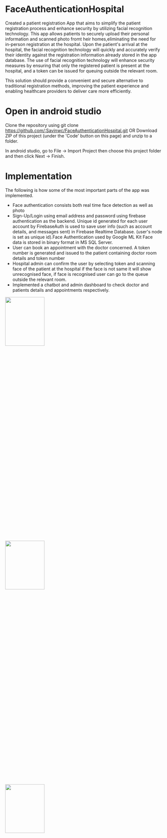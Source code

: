 
# FaceAuthenticationHospital


Created a patient registration App that aims to simplify the patient registration process and enhance security by utilizing facial recognition technology.
This app allows patients to securely upload their personal information and scanned photo fromt heir homes,eliminating the need for in-person registration at the hospital.
Upon the patient's arrival at the hospital, the facial recognition technology will quickly and accurately verify their identity
against the registration information already stored in the app
database. 
The use of facial recognition technology will enhance security measures by ensuring that only the registered patient is present at the hospital, and a token can be issued for queuing outside the relevant room. 

This solution should provide a convenient and secure alternative to traditional registration methods, improving the patient experience and enabling healthcare providers to deliver care more efficiently.

# Open in android studio

Clone the repository using git clone https://github.com/:Savinwc/FaceAuthenticationHospital.git  OR Download ZIP of this project (under the 'Code' button on this page) and unzip to a folder.

In android studio, go to File -> Import Project then choose this project folder and then click Next -> Finish.

# Implementation

The following is how some of the most important parts of the app was implemented.

* Face authentication consists both real time face detection as well as photo
* Sign-Up/Login using email address and password using firebase authentication as the backend. Unique id generated for each user account by FirebaseAuth is used      to  save user info (such as account details, and messages sent) in Firebase Realtime Database. (user's node is set as unique id).Face Authentication used by Google ML Kit
 Face  data is stored in binary format in MS SQL Server.
* User can book an appointment with the doctor concerned. A token number is generated and issued to the patient containing doctor room details and token number
* Hospital admin can confirm the user by selecting token and scanning face of the patient at the hospital if the face is not same it will show unrecognised face, if
  face is recognised user can go to the queue outside the relevant room.
* Implemented a chatbot and admin dashboard to check doctor and patients details and appointments respectively.
<img src=https://user-images.githubusercontent.com/93364152/230717362-dff410e6-746f-49ed-93ed-40e3721e5a85.jpg width=50% height=20%>
<img src=https://user-images.githubusercontent.com/93364152/230717363-aef24b8f-42d4-4160-a66e-f82e3b8f4f2a.jpg width=50% height=20%>
<img src=https://user-images.githubusercontent.com/93364152/230717364-977b3778-8ae8-4c2c-b0b1-2eb50faa9d9b.jpg  width=50% height=20%>



